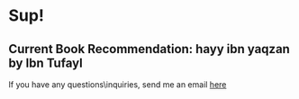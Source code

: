 # Sup!
## Current Book Recommendation: hayy ibn yaqzan by Ibn Tufayl 
If you have any questions\inquiries, send me an email [here](mailto:ziadazmyahmed@gmail.com)
